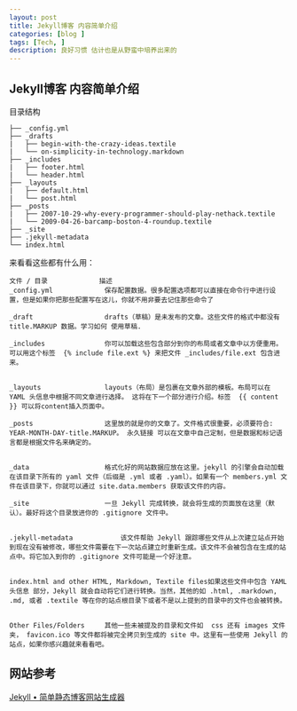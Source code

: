 ```yaml
---
layout: post
title: Jekyll博客 内容简单介绍
categories: [blog ]
tags: [Tech, ]
description: 良好习惯 估计也是从野蛮中培养出来的
---
```



## Jekyll博客 内容简单介绍
目录结构

	├── _config.yml
	├── _drafts
	|   ├── begin-with-the-crazy-ideas.textile
	|   └── on-simplicity-in-technology.markdown
	├── _includes
	|   ├── footer.html
	|   └── header.html
	├── _layouts
	|   ├── default.html
	|   └── post.html
	├── _posts
	|   ├── 2007-10-29-why-every-programmer-should-play-nethack.textile
	|   └── 2009-04-26-barcamp-boston-4-roundup.textile
	├── _site
	├── .jekyll-metadata
	└── index.html

来看看这些都有什么用：

	文件 / 目录				描述
	_config.yml				保存配置数据。很多配置选项都可以直接在命令行中进行设置，但是如果你把那些配置写在这儿，你就不用非要去记住那些命令了

	_draft					drafts（草稿）是未发布的文章。这些文件的格式中都没有 title.MARKUP 数据。学习如何 使用草稿.	

	_includes				你可以加载这些包含部分到你的布局或者文章中以方便重用。可以用这个标签  {% include file.ext %} 来把文件 _includes/file.ext 包含进来。


	_layouts				layouts（布局）是包裹在文章外部的模板。布局可以在 YAML 头信息中根据不同文章进行选择。 这将在下一个部分进行介绍。标签  {{ content }} 可以将content插入页面中。
	
	_posts					这里放的就是你的文章了。文件格式很重要，必须要符合: YEAR-MONTH-DAY-title.MARKUP。 永久链接 可以在文章中自己定制，但是数据和标记语言都是根据文件名来确定的。


	_data					格式化好的网站数据应放在这里。jekyll 的引擎会自动加载在该目录下所有的 yaml 文件（后缀是 .yml 或者 .yaml）。如果有一个 members.yml 文件在该目录下，你就可以通过 site.data.members 获取该文件的内容。

	_site					一旦 Jekyll 完成转换，就会将生成的页面放在这里（默认）。最好将这个目录放进你的 .gitignore 文件中。


	.jekyll-metadata			该文件帮助 Jekyll 跟踪哪些文件从上次建立站点开始到现在没有被修改，哪些文件需要在下一次站点建立时重新生成。该文件不会被包含在生成的站点中。将它加入到你的 .gitignore 文件可能是一个好注意。


	index.html and other HTML, Markdown, Textile files如果这些文件中包含 YAML 头信息 部分，Jekyll 就会自动将它们进行转换。当然，其他的如 .html, .markdown, .md, 或者 .textile 等在你的站点根目录下或者不是以上提到的目录中的文件也会被转换。


	Other Files/Folders		其他一些未被提及的目录和文件如  css 还有 images 文件夹， favicon.ico 等文件都将被完全拷贝到生成的 site 中。这里有一些使用 Jekyll 的站点，如果你感兴趣就来看看吧。
		
	
## 网站参考

[Jekyll • 简单静态博客网站生成器](http://jekyllcn.com/docs/structure/)
	
	